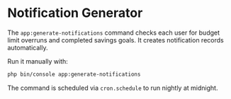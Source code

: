 # Notification Generator

The `app:generate-notifications` command checks each user for budget limit overruns and completed savings goals. It creates notification records automatically.

Run it manually with:

```bash
php bin/console app:generate-notifications
```

The command is scheduled via `cron.schedule` to run nightly at midnight.
